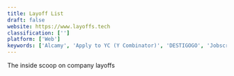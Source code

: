 ```yaml
---
title: Layoff List
draft: false 
website: https://www.layoffs.tech
classification: ['']
platform: ['Web']
keywords: ['Alcamy', 'Apply to YC (Y Combinator)', 'DESTIGOGO', 'Jobscribe', 'Layoffs', 'Matter', 'Mixergy - The YC Stories', 'Remote Weekly', 'Taledo', 'Udacity', 'Unicorn Republic', 'Versa', 'Who Is Still Hiring?', 'Work From Home Jobs', 'Y Combinator Companies', 'YC World']
---
```

The inside scoop on company layoffs